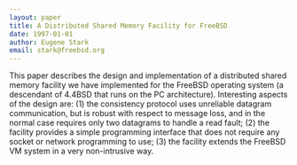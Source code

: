 ```yaml
---
layout: paper
title: A Distributed Shared Memory Facility for FreeBSD
date: 1997-01-01
author: Eugene Stark
email: stark@freebsd.org
---
```

This paper describes the design and implementation of a distributed shared memory facility we have implemented for the FreeBSD operating system (a descendant of 4.4BSD that runs on the PC architecture). Interesting aspects of the design are: (1) the consistency protocol uses unreliable datagram communication, but is robust with respect to message loss, and in the normal case requires only two datagrams to handle a read fault; (2) the facility provides a simple programming interface that does not require any socket or network programming to use; (3) the facility extends the FreeBSD VM system in a very non-intrusive way. 
